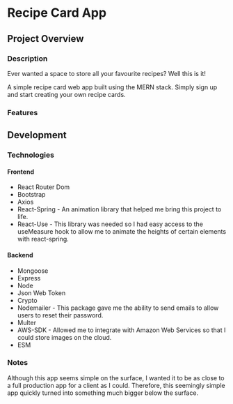 # Recipe Card App

## Project Overview

### Description

Ever wanted a space to store all your favourite recipes? Well this is it!

A simple recipe card web app built using the MERN stack. Simply sign up and start creating your own recipe cards.

### Features

## Development

### Technologies

#### Frontend

- React Router Dom
- Bootstrap
- Axios
- React-Spring - An animation library that helped me bring this project to life.
- React-Use - This library was needed so I had easy access to the useMeasure hook to allow me to animate the heights of certain elements with react-spring.

#### Backend

- Mongoose
- Express
- Node
- Json Web Token
- Crypto
- Nodemailer - This package gave me the ability to send emails to allow users to reset their password.
- Multer
- AWS-SDK - Allowed me to integrate with Amazon Web Services so that I could store images on the cloud.
- ESM

### Notes

Although this app seems simple on the surface, I wanted it to be as close to a full production app for a client as I could. Therefore, this seemingly simple app quickly turned into something much bigger below the surface.
